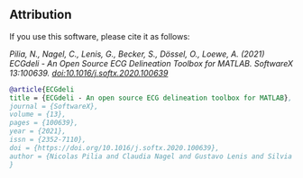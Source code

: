 ## Attribution

If you use this software, please cite it as follows:

*Pilia, N., Nagel, C., Lenis, G., Becker, S., Dössel, O., Loewe, A. (2021) ECGdeli - An Open Source ECG Delineation Toolbox for MATLAB. SoftwareX 13:100639. [doi:10.1016/j.softx.2020.100639](https://doi.org/10.1016/j.softx.2020.100639)* 

```bibtex
@article{ECGdeli
title = {ECGdeli - An open source ECG delineation toolbox for MATLAB},
journal = {SoftwareX},
volume = {13},
pages = {100639},
year = {2021},
issn = {2352-7110},
doi = {https://doi.org/10.1016/j.softx.2020.100639},
author = {Nicolas Pilia and Claudia Nagel and Gustavo Lenis and Silvia Becker and Olaf Dössel and Axel Loewe},
}
```
